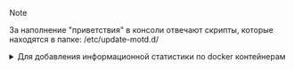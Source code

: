 >[!NOTE]
> За наполнение "приветствия" в консоли отвечают скрипты, которые находятся в папке:
> /etc/update-motd.d/

<details>
  <summary>Для добавления информационной статистики по docker контейнерам</summary>

```
#!/bin/sh

[ ! -x "/usr/bin/docker" ] || echo "Running docker containers:" && docker ps --format 'table {{.Names}}\t{{.Status}}\t{{.Command}}' --no-trunc && echo "\n"
```

</details>
